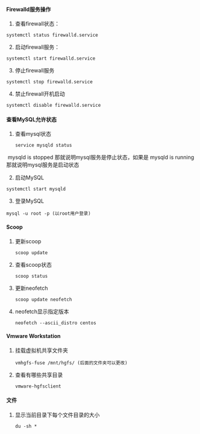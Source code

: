 #### Firewalld服务操作

1. 查看firewall状态：

````shell
systemctl status firewalld.service
````

2. 启动firewall服务： 

```shell
systemctl start firewalld.service 
```

3. 停止firewall服务

```shell
systemctl stop firewalld.service
```

4. 禁止firewall开机启动

```shell
systemctl disable firewalld.service
```



#### 查看MySQL允许状态

1. 查看mysql状态

   ```shell
   service mysqld status
   ```

​        mysqld is stopped 那就说明mysql服务是停止状态，如果是 mysqld is running 那就说明mysql服务是启动状态

2. 启动MySQL

```shell
systemctl start mysqld
```

3. 登录MySQL

 ```shell
 mysql -u root -p (以root用户登录) 
 ```



#### Scoop

1. 更新scoop 
   ``` shell
   scoop update
   ```

2. 查看scoop状态

   ```she
   scoop status
   ```

3. 更新neofetch

   ```shell
   scoop update neofetch
   ```

4. neofetch显示指定版本

   ```shell
   neofetch --ascii_distro centos
   ```





#### Vmware Workstation

1. 挂载虚拟机共享文件夹

   ```shell
   vmhgfs-fuse /mnt/hgfs/ (后面的文件夹可以更改)
   ```

2. 查看有哪些共享目录

   ```shell
   vmware-hgfsclient
   ```






#### 文件

1. 显示当前目录下每个文件目录的大小

   ```shell
   du -sh *
   ```

   